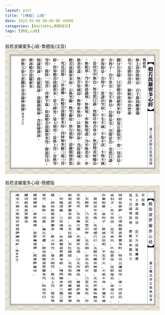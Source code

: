 ```yaml
---
layout: post
title: "[佛經] 心經"
date: 2023-05-06 00:09:00 +0800
categories: [Amitabha,佛教經文]
tags: [佛經,心經]
---
```

   
般若波羅蜜多心經-繁體版(注音)   
![心經](/assets/img/post/amitabha-heart-sutra.jpeg)     

般若波羅蜜多心經-簡體版 
![心經](/assets/img/post/amitabha-heart-sutra2.jpeg)
